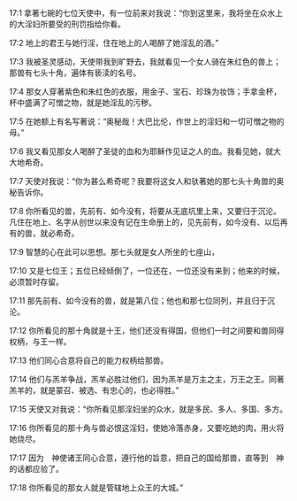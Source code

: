 <a id="1"></a>17:1  拿著七碗的七位天使中，有一位前来对我说：“你到这里来，我将坐在众水上的大淫妇所要受的刑罚指给你看。  

<a id="2"></a>17:2  地上的君王与她行淫，住在地上的人喝醉了她淫乱的酒。”  

<a id="3"></a>17:3  我被圣灵感动，天使带我到旷野去，我就看见一个女人骑在朱红色的兽上；那兽有七头十角，遍体有亵渎的名号。  

<a id="4"></a>17:4  那女人穿著紫色和朱红色的衣服，用金子、宝石、珍珠为妆饰；手拿金杯，杯中盛满了可憎之物，就是她淫乱的污秽。  

<a id="5"></a>17:5  在她额上有名写著说：“奥秘哉！大巴比伦，作世上的淫妇和一切可憎之物的母。”  

<a id="6"></a>17:6  我又看见那女人喝醉了圣徒的血和为耶稣作见证之人的血。我看见她，就大大地希奇。  

<a id="7"></a>17:7  天使对我说：“你为甚么希奇呢？我要将这女人和驮著她的那七头十角兽的奥秘告诉你。  

<a id="8"></a>17:8  你所看见的兽，先前有、如今没有，将要从无底坑里上来，又要归于沉沦。凡住在地上、名字从创世以来没有记在生命册上的，见先前有，如今没有、以后再有的兽，就必希奇。  

<a id="9"></a>17:9  智慧的心在此可以思想。那七头就是女人所坐的七座山，  

<a id="10"></a>17:10  又是七位王；五位已经倾倒了，一位还在，一位还没有来到；他来的时候，必须暂时存留。  

<a id="11"></a>17:11  那先前有、如今没有的兽，就是第八位；他也和那七位同列，并且归于沉沦。  

<a id="12"></a>17:12  你所看见的那十角就是十王，他们还没有得国，但他们一时之间要和兽同得权柄，与王一样。  

<a id="13"></a>17:13  他们同心合意将自己的能力权柄给那兽。  

<a id="14"></a>17:14  他们与羔羊争战，羔羊必胜过他们，因为羔羊是万主之主，万王之王。同著羔羊的，就是蒙召、被选、有忠心的，也必得胜。”  

<a id="15"></a>17:15  天使又对我说：“你所看见那淫妇坐的众水，就是多民、多人、多国、多方。  

<a id="16"></a>17:16  你所看见的那十角与兽必恨这淫妇，使她冷落赤身，又要吃她的肉，用火将她烧尽。  

<a id="17"></a>17:17  因为　神使诸王同心合意，遵行他的旨意，把自己的国给那兽，直等到　神的话都应验了。  

<a id="18"></a>17:18  你所看见的那女人就是管辖地上众王的大城。”  
